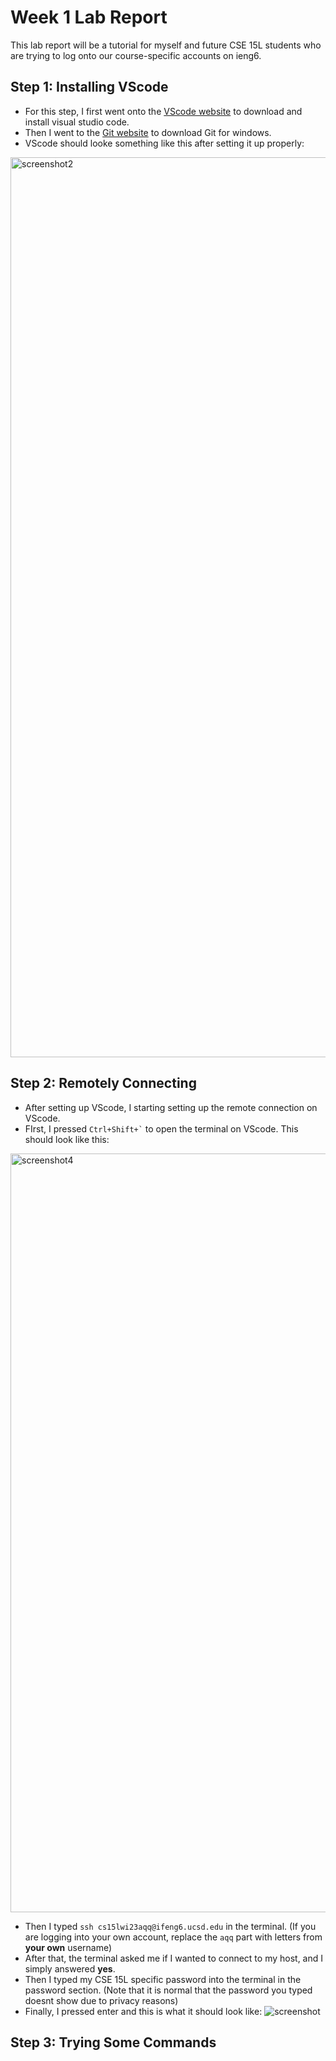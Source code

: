# **Week 1 Lab Report**
This lab report will be a tutorial for myself and future CSE 15L students who are trying to log onto our course-specific accounts on ieng6.

Step 1: Installing VScode
---
* For this step, I first went onto the [VScode website](https://code.visualstudio.com/) to download and install visual studio code.
* Then I went to the [Git website](https://gitforwindows.org/) to download Git for windows.
* VScode should looke something like this after setting it up properly:
<img width="1440" alt="screenshot2" src="https://user-images.githubusercontent.com/122562552/212164377-aa666499-8a88-4605-a887-6a7f79cf4057.PNG">

Step 2: Remotely Connecting 
---
* After setting up VScode, I starting setting up the remote connection on VScode.
* FIrst, I pressed `` Ctrl+Shift+` `` to open the terminal on VScode. This should look like this:
<img width="1214" alt="screenshot4" src="https://user-images.githubusercontent.com/122562552/212165373-c59403e1-b477-43c1-aa09-6365d080930c.PNG">

* Then I typed `ssh cs15lwi23aqq@ifeng6.ucsd.edu` in the terminal. (If you are logging into your own account, replace the `aqq` part with letters from **your own** username)
* After that, the terminal asked me if I wanted to connect to my host, and I simply answered **yes**.
* Then I typed my CSE 15L specific password into the terminal in the password section. (Note that it is normal that the password you typed doesnt show due to privacy reasons) 
* Finally, I pressed enter and this is what it should look like:
![screenshot](https://user-images.githubusercontent.com/122562552/212191613-c385f59c-3032-42b7-a587-569a4a796e60.png)

Step 3: Trying Some Commands
---
